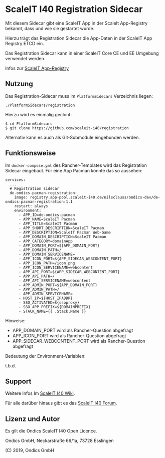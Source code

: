 # ScaleIT I40 Registration Sidecar

Mit diesem Sidecar gibt eine ScaleIT App in der ScaleIt App-Registry bekannt, dass und wie sie gestartet wurde. 

Hierzu trägt das Registration Sidecar die App-Daten in der ScaleIT App Registry ETCD ein.

Das Registration Sidecar kann in einer ScaleIT Core CE und EE Umgebung verwendet werden.

Infos zur [ScaleIT App-Registry](https://wiki.scaleit-i40.de/index.php?title=ScaleIT-Komponenten_und_wie_man_damit_arbeitet)

## Nutzung

Das Registration-Sidecar muss im ```PlatformSidecars``` Verzeichnis liegen: 

    ./PlatformSidecars/registration
    
Hierzu wird es einmalig geclont:

    $ cd PlatformSidecars
    $ git clone https://github.com/scaleit-i40/registration
    
Alternativ kann es auch als Git-Submodule eingebunden werden.

## Funktionsweise

Im ```docker-compose.yml``` des Rancher-Templates wird das Registration Sidecar eingebaut. 
Für eine App Pacman könnte das so aussehen:

    services:
      ...
      # Registration sidecar
      de-ondics-pacman-registration:
        image: registry.app-pool.scaleit-i40.de/nilsclauss/ondics-dev/de-ondics-pacman-registration:1.1
        restart: always
        environment:
          - APP_ID=de-ondics-pacman
          - APP_NAME=ScaleIT Pacman
          - APP_TITLE=ScaleIT Pacman
          - APP_SHORT_DESCRIPTION=ScaleIT Pacman
          - APP_DESCRIPTION=ScaleIT Pacman Web-Game
          - APP_DOMAIN_DESCRIPTION=ScaleIT Pacman
          - APP_CATEGORY=domainApp
          - APP_DOMAIN_PORT=${APP_DOMAIN_PORT}
          - APP_DOMAIN_PATH=/
          - APP_DOMAIN_SERVICENAME=
          - APP_ICON_PORT=${APP_SIDECAR_WEBCONTENT_PORT}
          - APP_ICON_PATH=/icon.png
          - APP_ICON_SERVICENAME=webcontent
          - APP_API_PORT=${APP_SIDECAR_WEBCONTENT_PORT}
          - APP_API_PATH=/
          - APP_API_SERVICENAME=webcontent
          - APP_ADMIN_PORT=${APP_DOMAIN_PORT}
          - APP_ADMIN_PATH=/
          - APP_ADMIN_SERVICENAME=
          - HOST_IP=${HOST_IPADDR}
          - SSO_ACTIVATED=${ssoproxy}
          - SSO_APP_PREFIX=${DOMAINPREFIX}
          - STACK_NAME={{ .Stack.Name }}

Hinweise:

* APP_DOMAIN_PORT wird als Rancher-Question abgefragt
* APP_ICON_PORT wird als Rancher-Question abgefragt
* APP_SIDECAR_WEBCONTENT_PORT wird als Rancher-Question abgefragt

Bedeutung der Environment-Variablen:

t.b.d.

## Support

Weitere Infos Im [ScaleIT I40 Wiki](https://wiki.scaleit-i40.de).

Für alle  darüber hinaus gibt es das [ScaleIT I40 Forum](https://forum.scaleit-i40.de).


## Lizenz und Autor

Es gilt die  Ondics ScaleIT I40 Open Licence.

Ondics GmbH, Neckarstraße 66/1a, 73728 Esslingen

(C) 2019, Ondics GmbH
